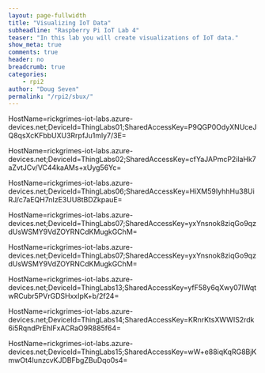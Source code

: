```yaml
---
layout: page-fullwidth
title: "Visualizing IoT Data"
subheadline: "Raspberry Pi IoT Lab 4"
teaser: "In this lab you will create visualizations of IoT data."
show_meta: true
comments: true
header: no
breadcrumb: true
categories:
    - rpi2
author: "Doug Seven"
permalink: "/rpi2/sbux/"
---
```


HostName=rickgrimes-iot-labs.azure-devices.net;DeviceId=ThingLabs01;SharedAccessKey=P9QGP0OdyXNUceJQ8qsXcKFbbUXU3RrpfJu1mly7/3E=

HostName=rickgrimes-iot-labs.azure-devices.net;DeviceId=ThingLabs02;SharedAccessKey=cfYaJAPmcP2ilaHk7aZvtJCv/VC44kaAMs+xUyg56Yc=

HostName=rickgrimes-iot-labs.azure-devices.net;DeviceId=ThingLabs06;SharedAccessKey=HiXM59IyhhHu38UiRJ/c7aEQH7nIzE3UU8tBDZkpauE=

HostName=rickgrimes-iot-labs.azure-devices.net;DeviceId=ThingLabs07;SharedAccessKey=yxYnsnok8ziqGo9qzdUsWSMY9VdZOYRNCdKMugkGChM=

HostName=rickgrimes-iot-labs.azure-devices.net;DeviceId=ThingLabs07;SharedAccessKey=yxYnsnok8ziqGo9qzdUsWSMY9VdZOYRNCdKMugkGChM=

HostName=rickgrimes-iot-labs.azure-devices.net;DeviceId=ThingLabs13;SharedAccessKey=yfF58y6qXwy07lWqtwRCubr5PVrGDSHxxIpK+b/2f24=

HostName=rickgrimes-iot-labs.azure-devices.net;DeviceId=ThingLabs14;SharedAccessKey=KRnrKtsXWWIS2rdk6i5RqndPrEhIFxACRaO9R885f64=

HostName=rickgrimes-iot-labs.azure-devices.net;DeviceId=ThingLabs15;SharedAccessKey=wW+e88iqKqRG8BjKmwOt4IunzcvKJDBFbgZBuDqo0s4=